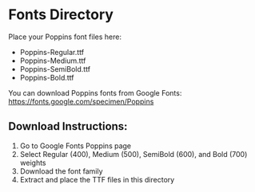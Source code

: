 # Fonts Directory

Place your Poppins font files here:

- Poppins-Regular.ttf
- Poppins-Medium.ttf  
- Poppins-SemiBold.ttf
- Poppins-Bold.ttf

You can download Poppins fonts from Google Fonts:
https://fonts.google.com/specimen/Poppins

## Download Instructions:
1. Go to Google Fonts Poppins page
2. Select Regular (400), Medium (500), SemiBold (600), and Bold (700) weights
3. Download the font family
4. Extract and place the TTF files in this directory